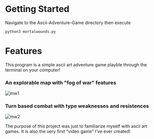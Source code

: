 # Getting Started

Navigate to the Ascii-Adventure-Game directory then execute
```
python3 mortalwounds.py
```

# Features
This program is a simple ascii art adventure game playble through the terminal on your computer!

### An explorable map with "fog of war" features
![mw1](https://user-images.githubusercontent.com/102607803/189463376-2de22903-e654-4644-85b8-e28ed7ae2e91.png)

### Turn based combat with type weaknesses and resistences
![mw2](https://user-images.githubusercontent.com/102607803/189463391-43626f92-f872-46d7-a547-68b523db02a7.png)



The purpose of this project was just to familiarize myself with ascii art games. It is also the very first "video game" I've ever created!
